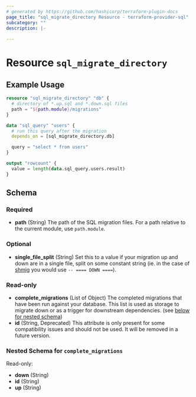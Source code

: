 ```yaml
---
# generated by https://github.com/hashicorp/terraform-plugin-docs
page_title: "sql_migrate_directory Resource - terraform-provider-sql"
subcategory: ""
description: |-
  
---
```


# Resource `sql_migrate_directory`



## Example Usage

```terraform
resource "sql_migrate_directory" "db" {
  # directory of *.up.sql and *.down.sql files
  path = "${path.module}/migrations"
}

data "sql_query" "users" {
  # run this query after the migration
  depends_on = [sql_migrate_directory.db]

  query = "select * from users"
}

output "rowcount" {
  value = length(data.sql_query.users.result)
}
```

<!-- schema generated by tfplugindocs -->
## Schema

### Required

- **path** (String) The path of the SQL migration files. For a path relative to the current module, use `path.module`.

### Optional

- **single_file_split** (String) Set this to a value if your migration up and down are in a single file, split on some constant string (ie. in the case of [shmig](https://github.com/mbucc/shmig) you would use `-- ==== DOWN ====`).

### Read-only

- **complete_migrations** (List of Object) The completed migrations that have been run against your database. This list is used as storage to migrate down or as a trigger for downstream dependencies. (see [below for nested schema](#nestedatt--complete_migrations))
- **id** (String, Deprecated) This attribute is only present for some compatibility issues and should not be used. It will be removed in a future version.

<a id="nestedatt--complete_migrations"></a>
### Nested Schema for `complete_migrations`

Read-only:

- **down** (String)
- **id** (String)
- **up** (String)


